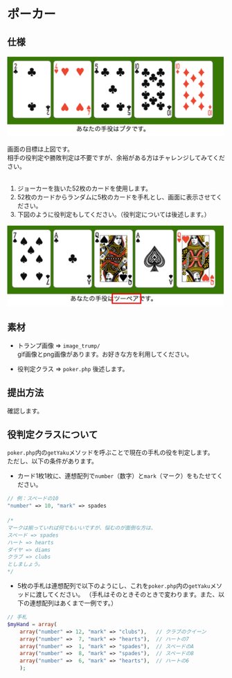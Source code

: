 # ポーカー
## 仕様
<img src="./for_wiki/window.png" width=500px ><br/>
<br />
画面の目標は上図です。<br />
相手の役判定や勝敗判定は不要ですが、余裕がある方はチャレンジしてみてください。<br />
<br />
1. ジョーカーを抜いた52枚のカードを使用します。<br />
2. 52枚のカードからランダムに5枚のカードを手札とし、画面に表示させてください。<br />
3. 下図のように役判定もしてください。（役判定については後述します。）<br />

<img src="./for_wiki/window_2.png" width=500px ><br/>

## 素材
* トランプ画像 => `image_trump/` <br />
gif画像とpng画像があります。お好きな方を利用してください。

* 役判定クラス => `poker.php`
後述します。

## 提出方法
確認します。

## 役判定クラスについて
`poker.php`内の`getYaku`メソッドを呼ぶことで現在の手札の役を判定します。<br />
ただし、以下の条件があります。<br />
* カード1枚1枚に、連想配列で`number`（数字）と`mark`（マーク）をもたせてください。<br />

```php
// 例：スペードの10
"number" => 10, "mark" => spades

/*
マークは揃っていれば何でもいいですが、悩むのが面倒な方は、
スペード => spades
ハート	=> hearts
ダイヤ	=> diams
クラブ	=> clubs
としましょう。
*/
```

* 5枚の手札は連想配列で以下のようにし、これを`poker.php`内の`getYaku`メソッドに渡してください。
（手札はそのときそのときで変わります。また、以下の連想配列はあくまで一例です。）

```php
// 手札
$myHand = array(
	array("number" => 12, "mark" => "clubs"),	// クラブのクイーン
	array("number" =>  7, "mark" => "hearts"),	// ハートの7
	array("number" =>  1, "mark" => "spades"),	// スペードのA
	array("number" =>  8, "mark" => "spades"),	// スペードの8
	array("number" =>  6, "mark" => "hearts"),	// ハートの6
	);
```